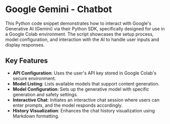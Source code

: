 # Google Gemini - Chatbot

This Python code snippet demonstrates how to interact with Google's Generative AI (Gemini) via their Python SDK, specifically designed for use in a Google Colab environment. The script showcases the setup process, model configuration, and interaction with the AI to handle user inputs and display responses.

## Key Features
- **API Configuration**: Uses the user's API key stored in Google Colab's secure environment.
- **Model Listing**: Lists available models that support content generation.
- **Model Configuration**: Sets up the generative model with specific generation and safety settings.
- **Interactive Chat**: Initiates an interactive chat session where users can enter prompts, and the model responds accordingly.
- **History Visualization**: Enhances the chat history visualization using Markdown formatting.
